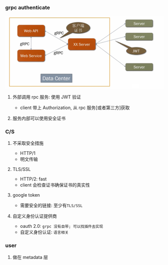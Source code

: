 ### grpc authenticate

![avatar](/awesome/static/image/grpc-token.png)

1. 外部调用 rpc 服务: 使用 JWT 验证

   - client 带上 Authorization, 从 rpc 服务[或者第三方]获取

2. 服务内部可以使用安全证书

### C/S

1. 不采取安全措施

   - HTTP/1
   - 明文传输

2. TLS/SSL

   - HTTP/2: fast
   - client 会检查证书确保证书的真实性

3. google token

   - 需要安全的链接: 至少有`TLS/SSL`

4. 自定义身份认证提供商

   - oauth 2.0: `grpc 没有自带; 可以找插件去实现`
   - 自定义身份认证: `语言相关`

### user

1. 做在 metadata 层
